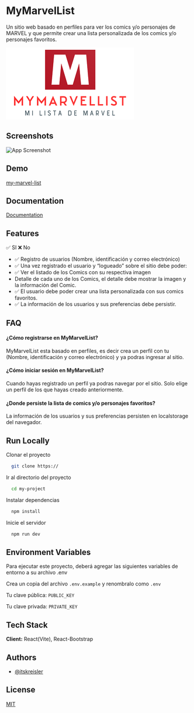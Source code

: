 
# MyMarvelList
Un sitio web basado en perfiles para ver los comics y/o personajes de MARVEL y que permite crear una lista personalizada de los comics y/o personajes favoritos.


![Logo](https://raw.githubusercontent.com/itskreisler/my-marvel-list/master/public/img/logo_landscape_mini.png)


## Screenshots

![App Screenshot](https://via.placeholder.com/468x300?text=App+Screenshot+Here)


## Demo

[my-marvel-list](https://itskreisler.github.io/my-marvel-list)


## Documentation

[Documentation](https://linktodocumentation)


## Features
✅ SI ❌ No
- ✅ Registro de usuarios (Nombre, identificación y correo electrónico) 
- ✅ Una vez registrado el usuario y “logueado” sobre el sitio debe poder:
- ✅ Ver el listado de los Comics con su respectiva imagen
- Detalle de cada uno de los Comics, el detalle debe mostrar la imagen y la información del Comic.
- ✅ El usuario debe poder crear una lista personalizada con sus comics favoritos.
- ✅ La información de los usuarios y sus preferencias debe persistir. 


## FAQ

#### ¿Cómo registrarse en MyMarvelList?

MyMarvelList esta basado en perfiles, es decir crea un perfil con tu (Nombre, identificación y correo electrónico) y ya podras ingresar al sitio.

#### ¿Cómo iniciar sesión en MyMarvelList?

Cuando hayas registrado un perfil ya podras navegar por el sitio. Solo elige un perfil de los que hayas creado anteriormente.

#### ¿Donde persiste la lista de comics y/o personajes favoritos?

La información de los usuarios y sus preferencias persisten en localstorage del navegador.


## Run Locally

Clonar el proyecto

```bash
  git clone https://
```

Ir al directorio del proyecto

```bash
  cd my-project
```

Instalar dependencias

```bash
  npm install
```

Inicie el servidor

```bash
  npm run dev
```


## Environment Variables

Para ejecutar este proyecto, deberá agregar las siguientes variables de entorno a su archivo .env

Crea un copia del archivo `.env.example` y renombralo como `.env`

Tu clave pública:
`PUBLIC_KEY`

Tu clave privada:
`PRIVATE_KEY`


## Tech Stack

**Client:** React(Vite), React-Bootstrap


## Authors

- [@itskreisler](https://www.github.com/itskreisler)


## License

[MIT](https://choosealicense.com/licenses/mit/)


